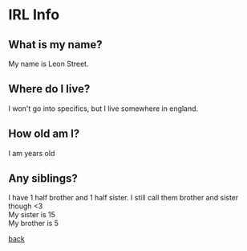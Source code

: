 # IRL Info
<link rel="icon" type="image/x-icon" href="/icons/irl.png">


## What is my name?
My name is Leon Street.

## Where do I live?
I won't go into specifics, but I live somewhere in england.

## How old am I?
I am years old

## Any siblings?
I have 1 half brother and 1 half sister. I still call them brother and sister though <3 <br> My sister is 15<br> My brother is 5

[back](./)
